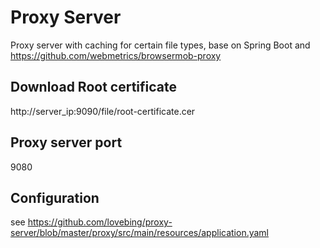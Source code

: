 # Proxy Server
Proxy server with caching for certain file types, base on Spring Boot and  https://github.com/webmetrics/browsermob-proxy

## Download Root certificate
http://server_ip:9090/file/root-certificate.cer

## Proxy server port
9080

## Configuration
see https://github.com/lovebing/proxy-server/blob/master/proxy/src/main/resources/application.yaml
